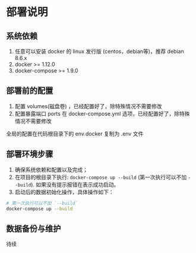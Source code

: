 # 部署说明

## 系统依赖
1. 任意可以安装 docker 的 linux 发行版 (centos，debian等)，推荐 debian 8.6.x
2. docker >= 1.12.0
3. docker-compose >= 1.9.0


## 部署前的配置
1. 配置 volumes(磁盘卷) ，已经配置好了，除特殊情况不需要修改
2. 配置暴露端口 ports 在 docker-compose.yml 选项，已经配置好了，除特殊情况不需要修改

全局的配置在代码根目录下的 env.docker 复制为 .env 文件

## 部署环境步骤
1. 确保系统依赖和配置以及完成；
2. 在项目的根目录下执行: `docker-compose up --build` (第一次执行可以不加 `--build`). 如果没有提示报错在表示成功启动。
3. 启动后的数据初始化操作，具体操作如下：

```bash
# 第一次执行可以不加 `--build`
docker-compose up --build 
```

## 数据备份与维护
待续


